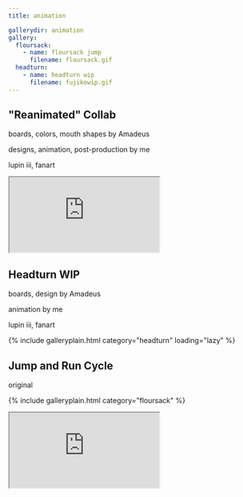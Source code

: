 ```yaml
---
title: animation

gallerydir: animation
gallery:
  floursack:
    - name: floursack jump
      filename: floursack.gif
  headturn:
    - name: headturn wip
      filename: fujikowip.gif
---
```


## "Reanimated" Collab

boards, colors, mouth shapes by Amadeus

designs, animation, post-production by me

lupin iii, fanart

<div class="medwidth">
  <div class="iframecontainer">
    <iframe src="https://www.youtube.com/embed/gU3m07OJzFA" title="reanimated collab" allow="fullscreen"></iframe>
  </div>
</div>

## Headturn WIP

boards, design by Amadeus

animation by me

lupin iii, fanart

{% include galleryplain.html category="headturn" loading="lazy" %}

## Jump and Run Cycle

original

{% include galleryplain.html category="floursack" %}

<div class="medwidth">
  <div class="iframecontainer">
    <iframe src="https://www.youtube.com/embed/Hs7aKt9IxvA" title="runcycle" allow="fullscreen"></iframe>
  </div>
</div>
